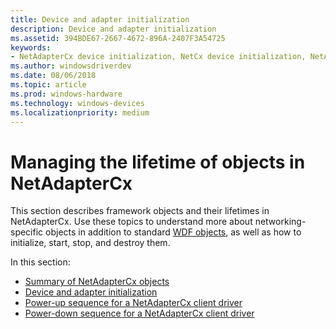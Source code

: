 ```yaml
---
title: Device and adapter initialization
description: Device and adapter initialization
ms.assetid: 394BDE67-2667-4672-896A-2407F3A54725
keywords:
- NetAdapterCx device initialization, NetCx device initialization, NetAdapterCx adapter initialization, NetCx adapter initialization
ms.author: windowsdriverdev
ms.date: 08/06/2018
ms.topic: article
ms.prod: windows-hardware
ms.technology: windows-devices
ms.localizationpriority: medium
---
```


# Managing the lifetime of objects in NetAdapterCx

This section describes framework objects and their lifetimes in NetAdapterCx. Use these topics to understand more about networking-specific objects in addition to standard [WDF objects](https://docs.microsoft.com/windows-hardware/drivers/wdf/wdf-objects), as well as how to initialize, start, stop, and destroy them.

In this section:

- [Summary of NetAdapterCx objects](summary-of-netadaptercx-objects.md)
- [Device and adapter initialization](device-and-adapter-initialization.md)
- [Power-up sequence for a NetAdapterCx client driver](power-up-sequence-for-a-netadaptercx-client-driver.md)
- [Power-down sequence for a NetAdapterCx client driver](power-down-sequence-for-a-netadaptercx-client-driver.md)